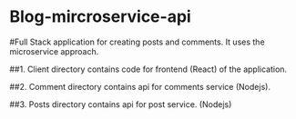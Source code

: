 # Blog-mircroservice-api

#Full Stack application for creating posts and comments. It uses the microservice approach.


##1. Client directory contains code for frontend (React) of the application.

##2. Comment directory contains api for comments service (Nodejs).

##3. Posts directory contains api for post service. (Nodejs)
